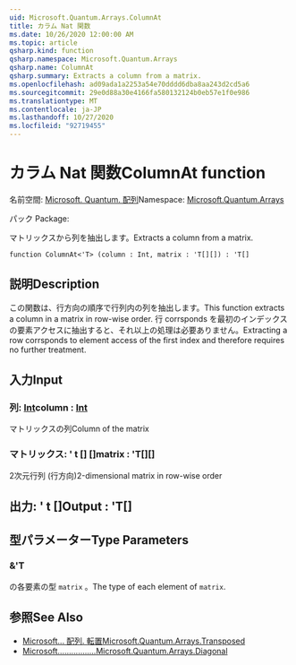 ```yaml
---
uid: Microsoft.Quantum.Arrays.ColumnAt
title: カラム Nat 関数
ms.date: 10/26/2020 12:00:00 AM
ms.topic: article
qsharp.kind: function
qsharp.namespace: Microsoft.Quantum.Arrays
qsharp.name: ColumnAt
qsharp.summary: Extracts a column from a matrix.
ms.openlocfilehash: ad09ada1a2253a54e70dddd6dba8aa243d2cd5a6
ms.sourcegitcommit: 29e0d88a30e4166fa580132124b0eb57e1f0e986
ms.translationtype: MT
ms.contentlocale: ja-JP
ms.lasthandoff: 10/27/2020
ms.locfileid: "92719455"
---
```

# <a name="columnat-function"></a><span data-ttu-id="0412a-102">カラム Nat 関数</span><span class="sxs-lookup"><span data-stu-id="0412a-102">ColumnAt function</span></span>

<span data-ttu-id="0412a-103">名前空間: [Microsoft. Quantum. 配列](xref:Microsoft.Quantum.Arrays)</span><span class="sxs-lookup"><span data-stu-id="0412a-103">Namespace: [Microsoft.Quantum.Arrays](xref:Microsoft.Quantum.Arrays)</span></span>

<span data-ttu-id="0412a-104">パック [](https://nuget.org/packages/)</span><span class="sxs-lookup"><span data-stu-id="0412a-104">Package: [](https://nuget.org/packages/)</span></span>


<span data-ttu-id="0412a-105">マトリックスから列を抽出します。</span><span class="sxs-lookup"><span data-stu-id="0412a-105">Extracts a column from a matrix.</span></span>

```qsharp
function ColumnAt<'T> (column : Int, matrix : 'T[][]) : 'T[]
```


## <a name="description"></a><span data-ttu-id="0412a-106">説明</span><span class="sxs-lookup"><span data-stu-id="0412a-106">Description</span></span>

<span data-ttu-id="0412a-107">この関数は、行方向の順序で行列内の列を抽出します。</span><span class="sxs-lookup"><span data-stu-id="0412a-107">This function extracts a column in a matrix in row-wise order.</span></span>
<span data-ttu-id="0412a-108">行 corrsponds を最初のインデックスの要素アクセスに抽出すると、それ以上の処理は必要ありません。</span><span class="sxs-lookup"><span data-stu-id="0412a-108">Extracting a row corrsponds to element access of the first index and therefore requires no further treatment.</span></span>

## <a name="input"></a><span data-ttu-id="0412a-109">入力</span><span class="sxs-lookup"><span data-stu-id="0412a-109">Input</span></span>

### <a name="column--int"></a><span data-ttu-id="0412a-110">列: [Int](xref:microsoft.quantum.lang-ref.int)</span><span class="sxs-lookup"><span data-stu-id="0412a-110">column : [Int](xref:microsoft.quantum.lang-ref.int)</span></span>

<span data-ttu-id="0412a-111">マトリックスの列</span><span class="sxs-lookup"><span data-stu-id="0412a-111">Column of the matrix</span></span>


### <a name="matrix--t"></a><span data-ttu-id="0412a-112">マトリックス: ' t [] []</span><span class="sxs-lookup"><span data-stu-id="0412a-112">matrix : 'T[][]</span></span>

<span data-ttu-id="0412a-113">2次元行列 (行方向)</span><span class="sxs-lookup"><span data-stu-id="0412a-113">2-dimensional matrix in row-wise order</span></span>



## <a name="output--t"></a><span data-ttu-id="0412a-114">出力: ' t []</span><span class="sxs-lookup"><span data-stu-id="0412a-114">Output : 'T[]</span></span>



## <a name="type-parameters"></a><span data-ttu-id="0412a-115">型パラメーター</span><span class="sxs-lookup"><span data-stu-id="0412a-115">Type Parameters</span></span>

### <a name="t"></a><span data-ttu-id="0412a-116">&</span><span class="sxs-lookup"><span data-stu-id="0412a-116">'T</span></span>

<span data-ttu-id="0412a-117">の各要素の型 `matrix` 。</span><span class="sxs-lookup"><span data-stu-id="0412a-117">The type of each element of `matrix`.</span></span>

## <a name="see-also"></a><span data-ttu-id="0412a-118">参照</span><span class="sxs-lookup"><span data-stu-id="0412a-118">See Also</span></span>

- [<span data-ttu-id="0412a-119">Microsoft... 配列. 転置</span><span class="sxs-lookup"><span data-stu-id="0412a-119">Microsoft.Quantum.Arrays.Transposed</span></span>](xref:Microsoft.Quantum.Arrays.Transposed)
- [<span data-ttu-id="0412a-120">Microsoft.................</span><span class="sxs-lookup"><span data-stu-id="0412a-120">Microsoft.Quantum.Arrays.Diagonal</span></span>](xref:Microsoft.Quantum.Arrays.Diagonal)